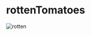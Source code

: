 # rottenTomatoes

![rotten](https://user-images.githubusercontent.com/71257149/105094907-3d54bf80-5aa5-11eb-8431-f321e54e596e.png)
